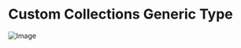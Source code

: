 # Custom Collections Generic Type
![Image](https://github.com/user-attachments/assets/9d0526d6-c6e4-494f-8008-0c0fcaf41ffe)
